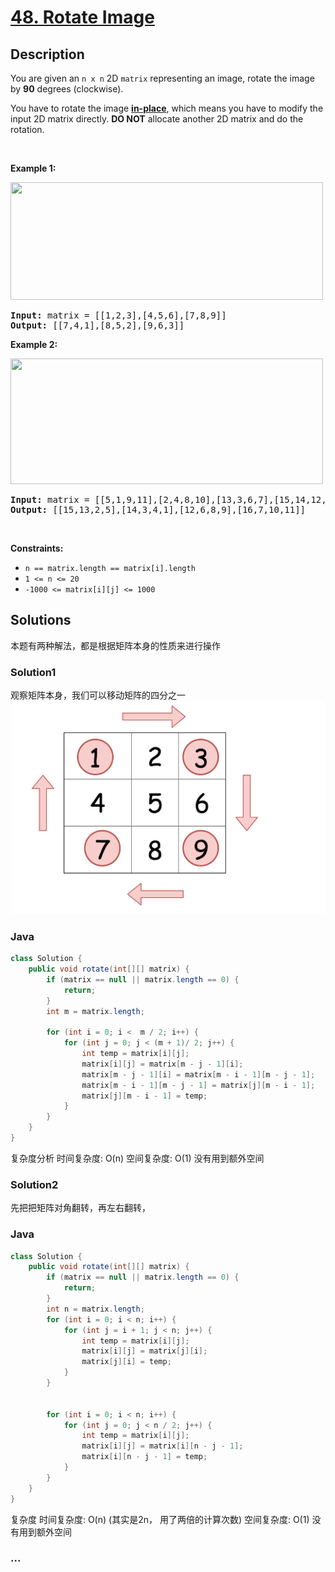 # [48. Rotate Image](https://leetcode.com/problems/rotate-image)

## Description

<p>You are given an <code>n x n</code> 2D <code>matrix</code> representing an image, rotate the image by <strong>90</strong> degrees (clockwise).</p>

<p>You have to rotate the image <a href="https://en.wikipedia.org/wiki/In-place_algorithm" target="_blank"><strong>in-place</strong></a>, which means you have to modify the input 2D matrix directly. <strong>DO NOT</strong> allocate another 2D matrix and do the rotation.</p>

<p>&nbsp;</p>
<p><strong>Example 1:</strong></p>
<img alt="" src="https://assets.leetcode.com/uploads/2020/08/28/mat1.jpg" style="width: 500px; height: 188px;" />
<pre>
<strong>Input:</strong> matrix = [[1,2,3],[4,5,6],[7,8,9]]
<strong>Output:</strong> [[7,4,1],[8,5,2],[9,6,3]]
</pre>

<p><strong>Example 2:</strong></p>
<img alt="" src="https://assets.leetcode.com/uploads/2020/08/28/mat2.jpg" style="width: 500px; height: 201px;" />
<pre>
<strong>Input:</strong> matrix = [[5,1,9,11],[2,4,8,10],[13,3,6,7],[15,14,12,16]]
<strong>Output:</strong> [[15,13,2,5],[14,3,4,1],[12,6,8,9],[16,7,10,11]]
</pre>

<p>&nbsp;</p>
<p><strong>Constraints:</strong></p>

<ul>
	<li><code>n == matrix.length == matrix[i].length</code></li>
	<li><code>1 &lt;= n &lt;= 20</code></li>
	<li><code>-1000 &lt;= matrix[i][j] &lt;= 1000</code></li>
</ul>


## Solutions

<!-- tabs:start -->
本题有两种解法，都是根据矩阵本身的性质来进行操作
### Solution1
观察矩阵本身，我们可以移动矩阵的四分之一
![img.png](img.png)


### **Java**

```java
class Solution {
    public void rotate(int[][] matrix) {
        if (matrix == null || matrix.length == 0) {
            return;
        }
        int m = matrix.length;

        for (int i = 0; i <  m / 2; i++) {
            for (int j = 0; j < (m + 1)/ 2; j++) {
                int temp = matrix[i][j];
                matrix[i][j] = matrix[m - j - 1][i];
                matrix[m - j - 1][i] = matrix[m - i - 1][m - j - 1];
                matrix[m - i - 1][m - j - 1] = matrix[j][m - i - 1];
                matrix[j][m - i - 1] = temp;
            }
        }
    }
}
```
复杂度分析
时间复杂度: O(n)
空间复杂度: O(1) 没有用到额外空间


### Solution2
先把把矩阵对角翻转，再左右翻转， 

### **Java**

```java
class Solution {
    public void rotate(int[][] matrix) {
        if (matrix == null || matrix.length == 0) {
            return;
        }
        int n = matrix.length;
        for (int i = 0; i < n; i++) {
            for (int j = i + 1; j < n; j++) {
                int temp = matrix[i][j];
                matrix[i][j] = matrix[j][i];
                matrix[j][i] = temp;
            }
        }


        for (int i = 0; i < n; i++) {
            for (int j = 0; j < n / 2; j++) {
                int temp = matrix[i][j];
                matrix[i][j] = matrix[i][n - j - 1];
                matrix[i][n - j - 1] = temp;
            }
        }
    }
}
```
复杂度
时间复杂度: O(n) (其实是2n， 用了两倍的计算次数)
空间复杂度: O(1) 没有用到额外空间

### **...**

```

```

<!-- tabs:end -->